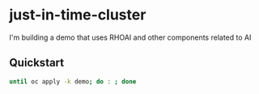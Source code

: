 # just-in-time-cluster

I'm building a demo that uses RHOAI and other components related to AI

## Quickstart

```sh
until oc apply -k demo; do : ; done
```
